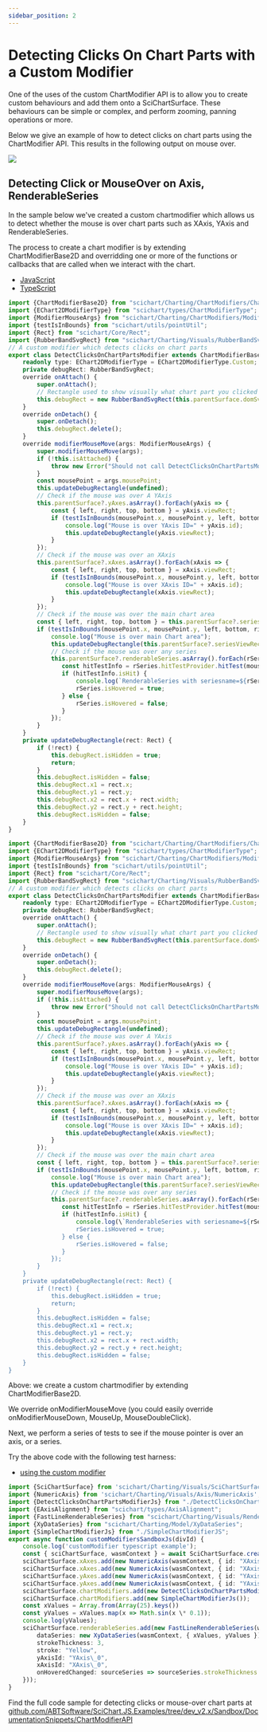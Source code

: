 ```yaml
---
sidebar_position: 2
---
```


# Detecting Clicks On Chart Parts with a Custom Modifier

One of the uses of the custom ChartModifier API is to allow you to create custom behaviours and add them onto a SciChartSurface. These behaviours can be simple or complex, and perform zooming, panning operations or more.

Below we give an example of how to detect clicks on chart parts using the ChartModifier API. This results in the following output on mouse over.

![](/images/ChartModifier-axis-hover-scichart-js.gif)

Detecting Click or MouseOver on Axis, RenderableSeries 
-------------------------------------------------------

In the sample below we've created a custom chartmodifier which allows us to detect whether the mouse is over chart parts such as XAxis, YAxis and RenderableSeries.

The process to create a chart modifier is by extending ChartModifierBase2D and overridding one or more of the functions or callbacks that are called when we interact with the chart.

*   [JavaScript](#i-tab-content-JavaScript)
*   [TypeScript](#i-tab-content-TypeScript)

```ts
import {ChartModifierBase2D} from "scichart/Charting/ChartModifiers/ChartModifierBase2D";
import {EChart2DModifierType} from "scichart/types/ChartModifierType";
import {ModifierMouseArgs} from "scichart/Charting/ChartModifiers/ModifierMouseArgs";
import {testIsInBounds} from "scichart/utils/pointUtil";
import {Rect} from "scichart/Core/Rect";
import {RubberBandSvgRect} from "scichart/Charting/Visuals/RubberBandSvgRect/RubberBandSvgRect";
// A custom modifier which detects clicks on chart parts
export class DetectClicksOnChartPartsModifier extends ChartModifierBase2D {
    readonly type: EChart2DModifierType = EChart2DModifierType.Custom;
    private debugRect: RubberBandSvgRect;
    override onAttach() {
        super.onAttach();
        // Rectangle used to show visually what chart part you clicked
        this.debugRect = new RubberBandSvgRect(this.parentSurface.domSvgAdornerLayer, "#FF000033", "Transparent", 0);
    }
    override onDetach() {
        super.onDetach();
        this.debugRect.delete();
    }
    override modifierMouseMove(args: ModifierMouseArgs) {
        super.modifierMouseMove(args);
        if (!this.isAttached) {
            throw new Error("Should not call DetectClicksOnChartPartsModifier.modifierMouseDown if not attached");
        }
        const mousePoint = args.mousePoint;
        this.updateDebugRectangle(undefined);
        // Check if the mouse was over A YAxis
        this.parentSurface?.yAxes.asArray().forEach(yAxis => {
            const { left, right, top, bottom } = yAxis.viewRect;
            if (testIsInBounds(mousePoint.x, mousePoint.y, left, bottom, right, top)) {
                console.log("Mouse is over YAxis ID=" + yAxis.id);
                this.updateDebugRectangle(yAxis.viewRect);
            }
        });
        // Check if the mouse was over an XAxis
        this.parentSurface?.xAxes.asArray().forEach(xAxis => {
            const { left, right, top, bottom } = xAxis.viewRect;
            if (testIsInBounds(mousePoint.x, mousePoint.y, left, bottom, right, top)) {
                console.log("Mouse is over XAxis ID=" + xAxis.id);
                this.updateDebugRectangle(xAxis.viewRect);
            }
        });
        // Check if the mouse was over the main chart area
        const { left, right, top, bottom } = this.parentSurface?.seriesViewRect;
        if (testIsInBounds(mousePoint.x, mousePoint.y, left, bottom, right, top)) {
            console.log("Mouse is over main Chart area");
            this.updateDebugRectangle(this.parentSurface?.seriesViewRect);
            // Check if the mouse was over any series
            this.parentSurface?.renderableSeries.asArray().forEach(rSeries => {
               const hitTestInfo = rSeries.hitTestProvider.hitTest(mousePoint.x, mousePoint.y);
               if (hitTestInfo.isHit) {
                   console.log(`RenderableSeries with seriesname=${rSeries.dataSeries.dataSeriesName} was hovered`);
                   rSeries.isHovered = true;
               } else {
                   rSeries.isHovered = false;
               }
            });
        }
    }
    private updateDebugRectangle(rect: Rect) {
        if (!rect) {
            this.debugRect.isHidden = true;
            return;
        }
        this.debugRect.isHidden = false;
        this.debugRect.x1 = rect.x;
        this.debugRect.y1 = rect.y;
        this.debugRect.x2 = rect.x + rect.width;
        this.debugRect.y2 = rect.y + rect.height;
        this.debugRect.isHidden = false;
    }
}
```

```ts
import {ChartModifierBase2D} from "scichart/Charting/ChartModifiers/ChartModifierBase2D";
import {EChart2DModifierType} from "scichart/types/ChartModifierType";
import {ModifierMouseArgs} from "scichart/Charting/ChartModifiers/ModifierMouseArgs";
import {testIsInBounds} from "scichart/utils/pointUtil";
import {Rect} from "scichart/Core/Rect";
import {RubberBandSvgRect} from "scichart/Charting/Visuals/RubberBandSvgRect/RubberBandSvgRect";
// A custom modifier which detects clicks on chart parts
export class DetectClicksOnChartPartsModifier extends ChartModifierBase2D {
    readonly type: EChart2DModifierType = EChart2DModifierType.Custom;
    private debugRect: RubberBandSvgRect;
    override onAttach() {
        super.onAttach();
        // Rectangle used to show visually what chart part you clicked
        this.debugRect = new RubberBandSvgRect(this.parentSurface.domSvgAdornerLayer, "#FF000033", "Transparent", 0);
    }
    override onDetach() {
        super.onDetach();
        this.debugRect.delete();
    }
    override modifierMouseMove(args: ModifierMouseArgs) {
        super.modifierMouseMove(args);
        if (!this.isAttached) {
            throw new Error("Should not call DetectClicksOnChartPartsModifier.modifierMouseDown if not attached");
        }
        const mousePoint = args.mousePoint;
        this.updateDebugRectangle(undefined);
        // Check if the mouse was over A YAxis
        this.parentSurface?.yAxes.asArray().forEach(yAxis => {
            const { left, right, top, bottom } = yAxis.viewRect;
            if (testIsInBounds(mousePoint.x, mousePoint.y, left, bottom, right, top)) {
                console.log("Mouse is over YAxis ID=" + yAxis.id);
                this.updateDebugRectangle(yAxis.viewRect);
            }
        });
        // Check if the mouse was over an XAxis
        this.parentSurface?.xAxes.asArray().forEach(xAxis => {
            const { left, right, top, bottom } = xAxis.viewRect;
            if (testIsInBounds(mousePoint.x, mousePoint.y, left, bottom, right, top)) {
                console.log("Mouse is over XAxis ID=" + xAxis.id);
                this.updateDebugRectangle(xAxis.viewRect);
            }
        });
        // Check if the mouse was over the main chart area
        const { left, right, top, bottom } = this.parentSurface?.seriesViewRect;
        if (testIsInBounds(mousePoint.x, mousePoint.y, left, bottom, right, top)) {
            console.log("Mouse is over main Chart area");
            this.updateDebugRectangle(this.parentSurface?.seriesViewRect);
            // Check if the mouse was over any series
            this.parentSurface?.renderableSeries.asArray().forEach(rSeries => {
               const hitTestInfo = rSeries.hitTestProvider.hitTest(mousePoint.x, mousePoint.y);
               if (hitTestInfo.isHit) {
                   console.log(\`RenderableSeries with seriesname=${rSeries.dataSeries.dataSeriesName} was hovered\`);
                   rSeries.isHovered = true;
               } else {
                   rSeries.isHovered = false;
               }
            });
        }
    }
    private updateDebugRectangle(rect: Rect) {
        if (!rect) {
            this.debugRect.isHidden = true;
            return;
        }
        this.debugRect.isHidden = false;
        this.debugRect.x1 = rect.x;
        this.debugRect.y1 = rect.y;
        this.debugRect.x2 = rect.x + rect.width;
        this.debugRect.y2 = rect.y + rect.height;
        this.debugRect.isHidden = false;
    }
}
```

Above: we create a custom chartmodifier by extending ChartModifierBase2D.

We override onModifierMouseMove (you could easily override onModifierMouseDown, MouseUp, MouseDoubleClick).

Next, we perform a series of tests to see if the mouse pointer is over an axis, or a series.

Try the above code with the following test harness:

*   [using the custom modifier](#i-tab-content-9ab63cb9-4b15-4537-b58c-474f060a3e08)

```ts
import {SciChartSurface} from 'scichart/Charting/Visuals/SciChartSurface';
import {NumericAxis} from 'scichart/Charting/Visuals/Axis/NumericAxis';
import {DetectClicksOnChartPartsModifierJs} from "./DetectClicksOnChartPartsModifier";
import {EAxisAlignment} from "scichart/types/AxisAlignment";
import {FastLineRenderableSeries} from "scichart/Charting/Visuals/RenderableSeries/FastLineRenderableSeries";
import {XyDataSeries} from "scichart/Charting/Model/XyDataSeries";
import {SimpleChartModifierJs} from "./SimpleChartModifierJS";
export async function customModifiersSandboxJs(divId) {
    console.log('customModifier typescript example');
    const { sciChartSurface, wasmContext } = await SciChartSurface.create(divId);
    sciChartSurface.xAxes.add(new NumericAxis(wasmContext, { id: "XAxis\_0", axisTitle: "XAxis 0", axisAlignment: EAxisAlignment.Top}));
    sciChartSurface.xAxes.add(new NumericAxis(wasmContext, { id: "XAxis\_1", axisTitle: "XAxis 1", axisAlignment: EAxisAlignment.Bottom}));
    sciChartSurface.yAxes.add(new NumericAxis(wasmContext, { id: "YAxis\_0", axisTitle: "YAxis 0", axisAlignment: EAxisAlignment.Left}));
    sciChartSurface.yAxes.add(new NumericAxis(wasmContext, { id: "YAxis\_1", axisTitle: "YAxis 1", axisAlignment: EAxisAlignment.Right}));
    sciChartSurface.chartModifiers.add(new DetectClicksOnChartPartsModifierJs());
    sciChartSurface.chartModifiers.add(new SimpleChartModifierJs());
    const xValues = Array.from(Array(25).keys())
    const yValues = xValues.map(x => Math.sin(x \* 0.1));
    console.log(yValues);
    sciChartSurface.renderableSeries.add(new FastLineRenderableSeries(wasmContext, {
        dataSeries: new XyDataSeries(wasmContext, { xValues, yValues }),
        strokeThickness: 3,
        stroke: "Yellow",
        yAxisId: "YAxis\_0",
        xAxisId: "XAxis\_0",
        onHoveredChanged: sourceSeries => sourceSeries.strokeThickness = sourceSeries.isHovered ? 7 : 3,
    }));
}
```

Find the full code sample for detecting clicks or mouse-over chart parts at [github.com/ABTSoftware/SciChart.JS.Examples/tree/dev\_v2.x/Sandbox/DocumentationSnippets/ChartModifierAPI](https://github.com/ABTSoftware/SciChart.JS.Examples/tree/dev_v2.x/Sandbox/DocumentationSnippets/ChartModifierAPI/src)